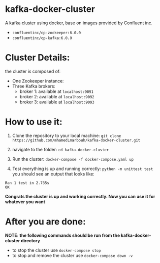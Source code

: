 ﻿# kafka-docker-cluster
 
 A kafka cluster using docker, base on images provided by Confluent inc.
 * `confluentinc/cp-zookeeper:6.0.0`
 * `confluentinc/cp-kafka:6.0.0`

# Cluster Details:
the cluster is composed of:
* One Zookeeper instance:
* Three Kafka brokers:
  * broker 1: available at `localhost:9091`
  * broker 2: available at `localhost:9092`
  * broker 3: available at `localhost:9093`

# How to use it:

1. Clone the repository to your local machine:
`git clone https://github.com/mhamedLmarbouh/kafka-docker-cluster.git`

2. navigate to the folder:
`cd kafka-docker-cluster`

3. Run the cluster:
`docker-compose -f docker-compose.yaml up`

4. Test everything is up and running correctly:
`python -m unittest test`
you should see an output that looks like:
```
Ran 1 test in 2.735s
OK
```
**Congrats the cluster is up and working correctly. 
Now you can use it for whatever you want**
# After you are done:
**NOTE: the following commands should be run from the kafka-docker-cluster directory**
* to stop the cluster use `docker-compose stop`
* to stop and remove the cluster use `docker-compose down -v`